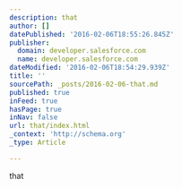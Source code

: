```yaml
---
description: that
author: []
datePublished: '2016-02-06T18:55:26.845Z'
publisher:
  domain: developer.salesforce.com
  name: developer.salesforce.com
dateModified: '2016-02-06T18:54:29.939Z'
title: ''
sourcePath: _posts/2016-02-06-that.md
published: true
inFeed: true
hasPage: true
inNav: false
url: that/index.html
_context: 'http://schema.org'
_type: Article

---
```

that